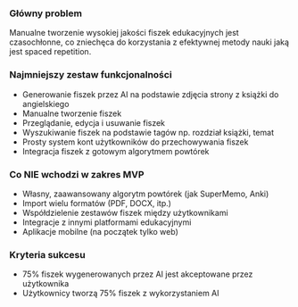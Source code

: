 ### Główny problem
Manualne tworzenie wysokiej jakości fiszek edukacyjnych jest czasochłonne, co zniechęca do korzystania z efektywnej metody nauki jaką jest spaced repetition.

### Najmniejszy zestaw funkcjonalności
- Generowanie fiszek przez AI na podstawie zdjęcia strony z książki do angielskiego
- Manualne tworzenie fiszek
- Przeglądanie, edycja i usuwanie fiszek
- Wyszukiwanie fiszek na podstawie tagów np. rozdział książki, temat
- Prosty system kont użytkowników do przechowywania fiszek
- Integracja fiszek z gotowym algorytmem powtórek


### Co NIE wchodzi w zakres MVP
- Własny, zaawansowany algorytm powtórek (jak SuperMemo, Anki)
- Import wielu formatów (PDF, DOCX, itp.)
- Współdzielenie zestawów fiszek między użytkownikami
- Integracje z innymi platformami edukacyjnymi
- Aplikacje mobilne (na początek tylko web)

### Kryteria sukcesu
- 75% fiszek wygenerowanych przez AI jest akceptowane przez użytkownika
- Użytkownicy tworzą 75% fiszek z wykorzystaniem AI